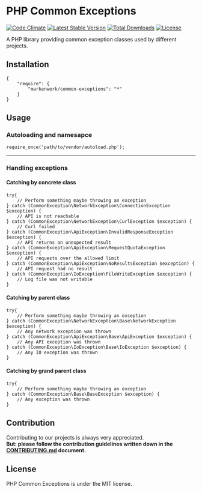 # PHP Common Exceptions

[![Code Climate](https://codeclimate.com/github/markenwerk/php-common-exceptions/badges/gpa.svg)](https://codeclimate.com/github/markenwerk/php-common-exceptions)
[![Latest Stable Version](https://poser.pugx.org/markenwerk/common-exceptions/v/stable)](https://packagist.org/packages/markenwerk/common-exceptions)
[![Total Downloads](https://poser.pugx.org/markenwerk/common-exceptions/downloads)](https://packagist.org/packages/markenwerk/common-exceptions)
[![License](https://poser.pugx.org/markenwerk/common-exceptions/license)](https://packagist.org/packages/markenwerk/common-exceptions)

A PHP library providing common exception classes used by different projects.

## Installation

```{json}
{
   	"require": {
        "markenwerk/common-exceptions": "*"
    }
}
```

## Usage

### Autoloading and namesapce

```{php}  
require_once('path/to/vendor/autoload.php');
```

---

### Handling exceptions

#### Catching by concrete class

```{php}
try{
	// Perform something maybe throwing an exception
} catch (CommonException\NetworkException\ConnectionException $exception) {
	// API is not reachable
} catch (CommonException\NetworkException\CurlException $exception) {
	// Curl failed
} catch (CommonException\ApiException\InvalidResponseException $exception) {
	// API returns an unexpected result
} catch (CommonException\ApiException\RequestQuotaException $exception) {
	// API requests over the allowed limit
} catch (CommonException\ApiException\NoResultsException $exception) {
	// API request had no result
} catch (CommonException\IoException\FileWriteException $exception) {
	// Log file was not writable
}

```

#### Catching by parent class

```{php}
try{
	// Perform something maybe throwing an exception
} catch (CommonException\NetworkException\Base\NetworkException $exception) {
	// Any network exception was thrown
} catch (CommonException\ApiException\Base\ApiException $exception) {
	// Any API exception was thrown
} catch (CommonException\IoException\Base\IoException $exception) {
	// Any IO exception was thrown
}

```

#### Catching by grand parent class

```{php}
try{
	// Perform something maybe throwing an exception
} catch (CommonException\Base\BaseException $exception) {
	// Any exception was thrown
} 

```

## Contribution

Contributing to our projects is always very appreciated.  
**But: please follow the contribution guidelines written down in the [CONTRIBUTING.md](https://github.com/markenwerk/php-common-exceptions/blob/master/CONTRIBUTING.md) document.**

## License

PHP Common Exceptions is under the MIT license.
